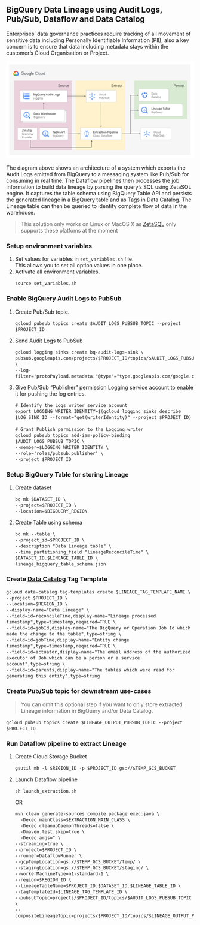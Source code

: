 ## BigQuery Data Lineage using Audit Logs, Pub/Sub, Dataflow and Data Catalog

Enterprises’ data governance practices require tracking of all movement of sensitive data including Personally Identifiable Information (PII), also a key concern is to ensure that data including metadata stays within the customer’s Cloud Organisation or Project.

![architecutre](lineage_solution_diagram.svg)

The diagram above shows an architecture of a system which exports the Audit Logs emitted from BigQuery to a messaging system like Pub/Sub for consuming in real time. The Dataflow pipelines then processes the job information to build data lineage by parsing the query’s SQL using ZetaSQL engine. It captures the table schema using BigQuery Table API and persists the generated lineage in a BigQuery table and as Tags in Data Catalog. The Lineage table can then be queried to identify complete flow of data in the warehouse. 


> This solution only works on Linux or MacOS X as [ZetaSQL](https://github.com/google/zetasql) only supports these platfoms at the moment

### Setup environment variables
1. Set values for variables in `set_variables.sh` file.<br/>This allows you to set all option values in one place.
2. Activate all environment variables.
    ```shell script
    source set_variables.sh
    ```

### Enable BigQuery Audit Logs to PubSub
1. Create Pub/Sub topic.
    ```shell script
    gcloud pubsub topics create $AUDIT_LOGS_PUBSUB_TOPIC --project $PROJECT_ID
   ```` 
2. Send Audit Logs to PubSub <br>
    ```shell script
    gcloud logging sinks create bq-audit-logs-sink \
    pubsub.googleapis.com/projects/$PROJECT_ID/topics/$AUDIT_LOGS_PUBSUB_TOPIC \
    --log-filter='protoPayload.metadata."@type"="type.googleapis.com/google.cloud.audit.BigQueryAuditMetadata"'
    ```
3. Give Pub/Sub “Publisher” permission Logging service account to enable it for pushing the log entries.
    ```shell script
    # Identify the Logs writer service account 
    export LOGGING_WRITER_IDENTITY=$(gcloud logging sinks describe $LOG_SINK_ID --format="get(writerIdentity)" --project $PROJECT_ID)
    
    # Grant Publish permission to the Logging writer
    gcloud pubsub topics add-iam-policy-binding $AUDIT_LOGS_PUBSUB_TOPIC \
    --member=$LOGGING_WRITER_IDENTITY \
    --role='roles/pubsub.publisher' \
    --project $PROJECT_ID
    ```
### Setup BigQuery Table for storing Lineage
1. Create dataset
    ```shell script
    bq mk $DATASET_ID \
    --project=$PROJECT_ID \
    --location=$BIGQUERY_REGION
    ```
2. Create Table using schema
    ```shell script
    bq mk --table \
    --project_id=$PROJECT_ID \
    --description "Data Lineage table" \
    --time_partitioning_field "lineageReconcileTime" \
    $DATASET_ID.$LINEAGE_TABLE_ID \
    lineage_bigquery_table_schema.json
    ```

### Create [Data Catalog](https://cloud.google.com/data-catalog) Tag Template
```shell script
gcloud data-catalog tag-templates create $LINEAGE_TAG_TEMPLATE_NAME \
--project $PROJECT_ID \
--location=$REGION_ID \
--display-name="Data Lineage" \
--field=id=reconcileTime,display-name="Lineage processed timestamp",type=timestamp,required=TRUE \
--field=id=jobId,display-name="The BigQuery or Operation Job Id which made the change to the table",type=string \
--field=id=jobTime,display-name="Entity change timestamp",type=timestamp,required=TRUE \
--field=id=actuator,display-name="The email address of the authorized executor of Job which can be a person or a service account",type=string \
--field=id=parents,display-name="The tables which were read for generating this entity",type=string
```

### Create Pub/Sub topic for downstream use-cases
> You can omit this optional step if you want to only store extracted Lineage information in BigQuery and/or Data Catalog.

```shell script
gcloud pubsub topics create $LINEAGE_OUTPUT_PUBSUB_TOPIC --project $PROJECT_ID
```

### Run Dataflow pipeline to extract Lineage
1. Create Cloud Storage Bucket 
    ```shell script
    gsutil mb -l $REGION_ID -p $PROJECT_ID gs://$TEMP_GCS_BUCKET
    ```
2. Launch Dataflow pipeline 
    ```shell script
    sh launch_extraction.sh
    ```
    OR
    ```shell script
    mvn clean generate-sources compile package exec:java \
      -Dexec.mainClass=$EXTRACTION_MAIN_CLASS \
      -Dexec.cleanupDaemonThreads=false \
      -Dmaven.test.skip=true \
      -Dexec.args=" \
    --streaming=true \
    --project=$PROJECT_ID \
    --runner=DataflowRunner \
    --gcpTempLocation=gs://$TEMP_GCS_BUCKET/temp/ \
    --stagingLocation=gs://$TEMP_GCS_BUCKET/staging/ \
    --workerMachineType=n1-standard-1 \
    --region=$REGION_ID \
    --lineageTableName=$PROJECT_ID:$DATASET_ID.$LINEAGE_TABLE_ID \
    --tagTemplateId=$LINEAGE_TAG_TEMPLATE_ID \
    --pubsubTopic=projects/$PROJECT_ID/topics/$AUDIT_LOGS_PUBSUB_TOPIC \
    --compositeLineageTopic=projects/$PROJECT_ID/topics/$LINEAGE_OUTPUT_PUBSUB_TOPIC"
    ```
   
